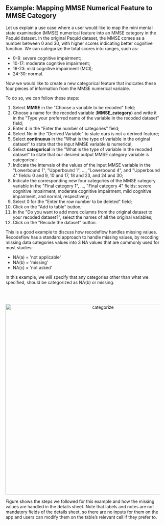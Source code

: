 ## Example: Mapping MMSE Numerical Feature to MMSE Category

Let us explain a use case where a user would like to map the mini mental state examination (MMSE) numerical feature into an MMSE category in the Paquid dataset.
In the original Paquid dataset, the MMSE comes as a number between 0 and 30, with higher scores indicating better cognitive function. 
We can categorize the total scores into ranges, such as:

- 0-9: severe cognitive impairment;
- 10-17: moderate cognitive impairment;
- 18-23: mild cognitive impairment (MCI);
- 24-30: normal.

Now we would like to create a new categorical feature that indicates these four pieces of information from the MMSE numerical variable.

To do so, we can follow these steps:

1. Select **MMSE** in the "Choose a variable to be recoded" field;
2. Choose a name for the recoded variable (**MMSE_category**) and write it in the "Type your preferred name of the variable in the recoded dataset" field;
3. Enter 4 in the "Enter the number of categories" field;
4. Select No in the "Derived Variable" to state ours is not a derived feature;
5. Select **continuous** in the "What is the type of variable in the original dataset" to state that the input MMSE variable is numerical;
6. Select **categorical** in the "What is the type of variable in the recoded dataset" to state that our desired output MMSE category variable is categorical;
7. Indicate the intervals of the values of the input MMSE variable in the "Lowerbound 1", "Upperbound 1", ..., "Lowerbound 4", and "Upperbound 4" fields: 0 and 9, 10 and 17, 18 and 23, and 24 and 30;
8. Indicate the corresponding new four categories of the MMSE category variable in the "Final category 1", ..., "Final category 4" fields: severe cognitive impairment, moderate cognitive impairment, mild cognitive impairment, and normal, respectively;
9. Select 0 for the "Enter the row number to be deleted" field;
10. Click on the "Add to table" button;
11. In the "Do you want to add more columns from the original dataset to your recoded dataset?", select the names of all the original variables;
12. Click on the "Recode the dataset" button.

This is a good example to discuss how recodeflow handles missing values. Recodeflow has a standard approach to handle missing values, by recoding missing data categories values into 3 NA values that are commonly used for most studies:

- NA(a) = 'not applicable'
- NA(b) = 'missing'
- NA(c) = 'not asked'

In this example, we will specify that any categories other than what we specified, should be categorized as NA(b) or missing.

<br><br>

<div style="text-align: center;">
<img width="620" alt="categorize" src="https://github.com/user-attachments/assets/b0af4321-001d-4a5a-985b-5559b667cad3">
</div>

Figure shows the steps we followed for this example and how the missing values are handled in the details sheet. Note that labels and notes are not mandatory fields of the details sheet, so there are no inputs for them on the app and users can modify them on the table’s relevant cell if they prefer to.



